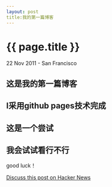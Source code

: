 ```yaml
---
layout: post
title:我的第一篇博客
---
```


{{ page.title }}
================

<p class="meta">22 Nov 2011 - San Francisco</p>

这是我的第一篇博客
-----------------------------------------------------

I采用github pages技术完成
--------------------------------------

这是一个尝试
-----------------------------
我会试试看行不行
--------------------------

good luck！

[Discuss this post on Hacker News](http://news.ycombinator.com/item?id=3267432)

